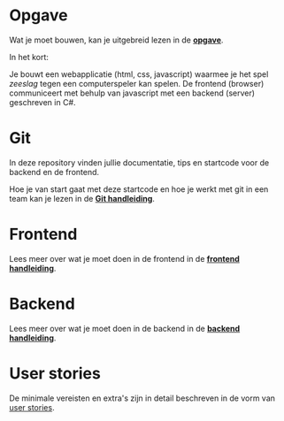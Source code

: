 # Opgave
Wat je moet bouwen, kan je uitgebreid lezen in de **[opgave](Opgave)**.

In het kort:

Je bouwt een webapplicatie (html, css, javascript) waarmee je het spel _zeeslag_ tegen een computerspeler kan spelen.
De frontend (browser) communiceert met behulp van javascript met een backend (server) geschreven in C#.

# Git
In deze repository vinden jullie documentatie, tips en startcode voor de backend en de frontend.

Hoe je van start gaat met deze startcode en hoe je werkt met git in een team kan je lezen in de **[Git handleiding](Git)**.

# Frontend
Lees meer over wat je moet doen in de frontend in de **[frontend handleiding](Frontend)**.

# Backend
Lees meer over wat je moet doen in de backend in de **[backend handleiding](Backend)**.

# User stories
De minimale vereisten en extra's zijn in detail beschreven in de vorm van [user stories](User%20stories).
